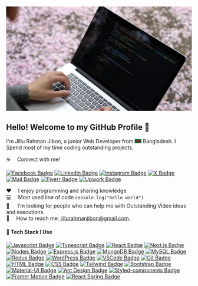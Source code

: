 ![Github Banner](assets/github-banner.jpg)

## Hello! Welcome to my GitHub Profile 👋

I'm Jillu Rahman Jibon, a junior Web Developer from <img src="assets/bangladesh.png" width="18"/> Bangladesh. I Spend most of my time coding outstanding projects.

:coffee: &emsp;Connect with me!

[![Facebook Badge](https://img.shields.io/badge/Facebook-1877F2?style=for-the-badge&logo=facebook&logoColor=white)](https://www.facebook.com/dev.JillurRahman)  [![Linkedin Badge](https://img.shields.io/badge/LinkedIn-0077B5?style=for-the-badge&logo=linkedin&logoColor=white)](https://www.linkedin.com/in/jillurahmanjibon/)  [![Instagram Badge](https://img.shields.io/badge/Instagram-E4405F?style=for-the-badge&logo=instagram&logoColor=white)](https://www.instagram.com/jillurahman/)  [![X Badge](https://img.shields.io/badge/X-1DA1F2?style=for-the-badge&logo=x&logoColor=white)](https://x.com/JilluRahmanJibo)  [![Mail Badge](https://img.shields.io/badge/Gmail-D14836?style=for-the-badge&logo=gmail&logoColor=white)](mailto:jillurahmanjibon@gmail.com)  [![Fiverr Badge](https://img.shields.io/badge/Fiverr-1DBF73?style=for-the-badge&logo=fiverr&logoColor=white)](https://www.fiverr.com/users/jillurtechpro/seller_dashboard)  [![Upwork Badge](https://img.shields.io/badge/Upwork-6FDA44?style=for-the-badge&logo=upwork&logoColor=white)](https://www.upwork.com/freelancers/~01a7b4e6721cbeab75)

:hearts: &emsp;I enjoy programming and sharing knowledge <br/>
:computer: &emsp;Most used line of code `console.log("hello world")` <br/>
🤔 &emsp; I’m looking for people who can help me with Outstanding Video ideas and executions.<br/>
:e-mail: &emsp;How to reach me: jillurahmanjibon@gmail.com.<br/>

#### 🚀 Tech Stack I Use

[![Javascript Badge](https://img.shields.io/badge/-Javascript-F0DB4F?style=for-the-badge&labelColor=black&logo=javascript&logoColor=F0DB4F)](#)  [![Typescript Badge](https://img.shields.io/badge/-Typescript-007acc?style=for-the-badge&labelColor=black&logo=typescript&logoColor=007acc)](#)  [![React Badge](https://img.shields.io/badge/-React-61DBFB?style=for-the-badge&labelColor=black&logo=react&logoColor=61DBFB)](#)  [![Next.js Badge](https://img.shields.io/badge/next.js-000000?style=for-the-badge&logo=nextdotjs&logoColor=white)](#)  [![Nodejs Badge](https://img.shields.io/badge/-Nodejs-3C873A?style=for-the-badge&labelColor=black&logo=node.js&logoColor=3C873A)](#)  [![Express.js Badge](https://img.shields.io/badge/Express.js-000000?style=for-the-badge&logo=express&logoColor=white)](#)  [![MongoDB Badge](https://img.shields.io/badge/MongoDB-4EA94B?style=for-the-badge&logo=mongodb&logoColor=white)](#)  [![MySQL Badge](https://img.shields.io/badge/MySQL-4479A1?style=for-the-badge&logo=mysql&logoColor=white)](#) [![Redux Badge](https://img.shields.io/badge/Redux-764ABC?style=for-the-badge&logo=redux&logoColor=white)](#)  [![WordPress Badge](https://img.shields.io/badge/WordPress-21759B?style=for-the-badge&logo=wordpress&logoColor=white)](#)  [![VSCode Badge](https://img.shields.io/badge/Visual_Studio-5C2D91?style=for-the-badge&logo=visual%20studio&logoColor=white)](#)  [![Git Badge](https://img.shields.io/badge/Git-F05032?style=for-the-badge&logo=git&logoColor=white)](#) [![HTML Badge](https://img.shields.io/badge/HTML-FF5733?style=for-the-badge&logo=html5&logoColor=white)](#)  [![CSS Badge](https://img.shields.io/badge/CSS-2965F1?style=for-the-badge&logo=css3&logoColor=white)](#)  [![Tailwind Badge](https://img.shields.io/badge/Tailwind%20CSS-092749?style=for-the-badge&logo=tailwindcss&logoColor=06B6D4&labelColor=000000)](#)  [![Bootstrap Badge](https://img.shields.io/badge/Bootstrap-7952B3?style=for-the-badge&logo=bootstrap&logoColor=white)](#)  [![Material-UI Badge](https://img.shields.io/badge/Material%20UI-0081CB?style=for-the-badge&logo=material-ui&logoColor=white)](#)  [![Ant Design Badge](https://img.shields.io/badge/Ant%20Design-0170FE?style=for-the-badge&logo=ant-design&logoColor=white)](#)  [![Styled-components Badge](https://img.shields.io/badge/Styled%20Components-DB7093?style=for-the-badge&logo=styled-components&logoColor=white)](#)  [![Framer Motion Badge](https://img.shields.io/badge/Framer%20Motion-00B9E4?style=for-the-badge&logo=framer&logoColor=white)](#)  [![React Spring Badge](https://img.shields.io/badge/React%20Spring-61DBFB?style=for-the-badge&logo=react&logoColor=61DBFB)](#)  


 
